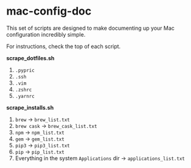 # mac-config-doc

This set of scripts are designed to make documenting up your Mac configuration incredibly simple.

For instructions, check the top of each script.

**scrape_dotfiles.sh**

1. `.pypric`
1. `.ssh `
1. `.vim`
1. `.zshrc`
1. `.yarnrc`

**scrape_installs.sh**

1. `brew` -> `brew_list.txt`
1. `brew cask` -> `brew_cask_list.txt`
1. `npm` -> `npm_list.txt`
1. `gem` -> `gem_list.txt`
1. `pip3` -> `pip3_list.txt`
1. `pip` -> `pip_list.txt`
1. Everything in the system `Applications` dir -> `applications_list.txt`
